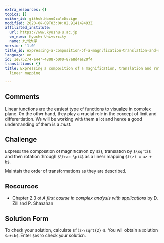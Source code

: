 ```yaml
---
extra_resources: {}
topics: []
editor_id: github.NanoScaleDesign
modified: 2020-06-09T03:08:02.914149493Z
affiliated_institute:
  url: https://www.kyushu-u.ac.jp
  en_name: Kyushu University
  name: 九州大学
version: '1.0'
title_id: expressing-a-composition-of-a-magnification-translation-and-rotation-as-a-linear-mapping
language: en
id: 1e875274-a447-4808-b090-87e8d4ea20f4
translations: {}
title: Expressing a composition of a magnification, translation and rotation as a
  linear mapping

---
```


## Comments

Linear functions are the easiest type of functions to visualize in complex plane. On the other hand, they play a crucial role in the concept of limit and differentiation. We will be working with them a lot and hence a good understanding of them is a *must*. 

## Challenge
Express the  composition of magnification by `$2$`, translation by `$\sqrt2$` and then rotation through `$\frac \pi4$` as a linear mapping `$f(z) = az + b$`.

Maintain the order of transformations as they are described.

## Resources
    
- Chapter 2.3 of *A first course in complex analysis with applications* by D. Zill and P. Shanahan


## Solution Form
To check your solution, calculate `$f(z=\sqrt{2})$`.
You will obtain a solution `$a+ib$`.
Enter `$b$` to check your solution.

